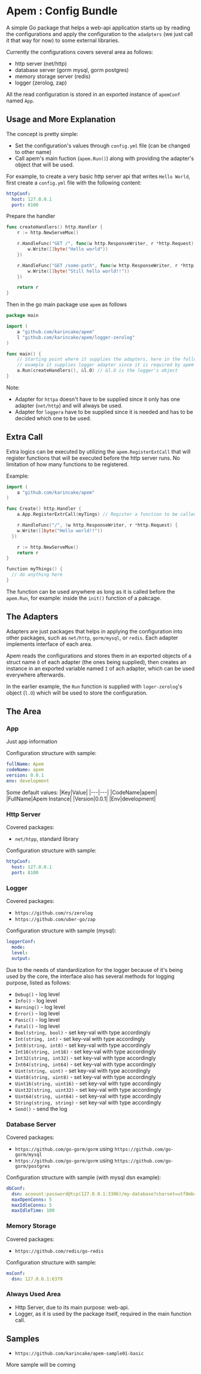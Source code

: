 # Apem : Config Bundle
A simple Go package that helps a web-api application starts up by reading the configurations and apply the configuration to the `adadpters` (we just call it that way for now) to some external libraries.

Currently the configurations covers several area as follows:
- http server (net/http)
- database server (gorm mysql, gorm postgres)
- memory storage server (redis)
- logger (zerolog, zap)

All the read configuration is stored in an exported instance of `apemConf` named `App`.

## Usage and More Explanation
The concept is pretty simple:
- Set the configuration's values through `config.yml` file (can be changed to other name)
- Call apem's main fuction (`apem.Run()`) along with providing the adapter's object that will be used.

For example, to create a very basic http server api that writes `Hello World`, first create a `config.yml` file with the following content:
```yml
httpConf:
  host: 127.0.0.1
  port: 8100
```
Prepare the handler
```go
func createHandlers() http.Handler {
	r := http.NewServeMux()

	r.HandleFunc("GET /", func(w http.ResponseWriter, r *http.Request) {
		w.Write([]byte("Hello world"))
	})

	r.HandleFunc("GET /some-path", func(w http.ResponseWriter, r *http.Request) {
		w.Write([]byte("Still hello world!!"))
	})

	return r
}
```

Then in the go main package use `apem` as follows
```go
package main

import (
	a "github.com/karincake/apem"
	l "github.com/karincake/apem/logger-zerolog"
)

func main() {
    // Starting point where it supplies the adapters, here in the following
    // example it supplies logger adapter since it is required by apem itself.
	a.Run(createHandlers(), &l.O) // &l.O is the logger's object
}
```

Note:
- Adapter for `httpa` doesn't have to be supplied since it only has one adapter (`net/http`) and will always be used.
- Adapter for `loggera` have to be supplied since it is needed and has to be decided which one to be used.

## Extra Call
Extra logics can be executed by utilizing the `apem.RegisterExtCall` that will register functions that will be executed before the http server runs. No limitation of how many functions to be registered.

Example:
```go
import (
	a "github.com/karincake/apem"
)

func Create() http.Handler {
	a.App.RegisterExtrCall(myTings) // Register a function to be called before the http server start

	r.HandleFunc("/", (w http.ResponseWriter, r *http.Request) {
    w.Write([]byte("Hello world!!"))
  })

	r := http.NewServeMux()
	return r
}

function myThings() {
  // do anything here
}

```
The function can be used anywhere as long as it is called before the `apem.Run`, for example: inside the `init()` function of a pakcage.

## The Adapters
Adapters are just packages that helps in applying the configuration into other packages, such as `net/http`, `gorm/mysql`, or `redis`. Each adapter implements interface of each area.

Apem reads the configurations and stores them in an exported objects of a struct name `O` of each adapter (the ones being supplied), then creates an instance in an exported variable named `I` of ach adapter, which can be used everywhere afterwards.

In the earlier example, the `Run` function is supplied with `loger-zerolog`'s object (`l.O`) which will be used to store the configuration.

## The Area
### App
Just app information

Configuration structure with sample:
```yml
fullName: Apem
codeName: apem
version: 0.0.1
env: development
```

Some default values:
|Key|Value|
|---|---|
|CodeName|apem|
|FullName|Apem Instance|
|Version|0.0.1|
|Env|development|

### Http Server
Covered packages:
- `net/htpp`, standard library

Configuration structure with sample:
```yml
httpConf:
  host: 127.0.0.1
  port: 8100
```

### Logger
Covered packages:
- `https://github.com/rs/zerolog`
- `https://github.com/uber-go/zap`


Configuration structure with sample (mysql):
```yml
loggerConf:
  mode:
  level:
  output:
```

Due to the needs of standardization for the logger because of it's being used by the core, the interface also has several methods for logging purpose, listed as follows:
- `Debug()` - log level
- `Info()` - log level
- `Warning()` - log level
- `Error()` - log level
- `Panic()` - log level
- `Fatal()` - log level
- `Bool(string, bool)` - set key-val with type accordingly
- `Int(string, int)` - set key-val with type accordingly
- `Int8(string, int8)` - set key-val with type accordingly
- `Int16(string, int16)` - set key-val with type accordingly
- `Int32(string, int32)` - set key-val with type accordingly
- `Int64(string, int64)` - set key-val with type accordingly
- `Uint(string, uint)` - set key-val with type accordingly
- `Uint8(string, uint8)` - set key-val with type accordingly
- `Uint16(string, uint16)` - set key-val with type accordingly
- `Uint32(string, uint32)` - set key-val with type accordingly
- `Uint64(string, uint64)` - set key-val with type accordingly
- `String(string, string)` - set key-val with type accordingly
- `Send()` - send the log

### Database Server
Covered packages:
- `https://github.com/go-gorm/gorm` using `https://github.com/go-gorm/mysql`
- `https://github.com/go-gorm/gorm` using `https://github.com/go-gorm/postgres`

Configuration structure with sample (with mysql dsn example):
```yml
dbConf:
  dsn: acoount:password@tcp(127.0.0.1:3306)/my-database?charset=utf8mb4&parseTime=True&loc=Local
  maxOpenConns: 5
  maxIdleConns: 5
  maxIdleTime: 100
```

### Memory Storage
Covered packages:
- `https://github.com/redis/go-redis`

Configuration structure with sample:
```yml
msConf:
  dsn: 127.0.0.1:6379
```

### Always Used Area
- Http Server, due to its main purpose: web-api.
- Logger, as it is used by the package itself, required in the main function call.

## Samples
- `https://github.com/karincake/apem-sample01-basic`

More sample will be coming